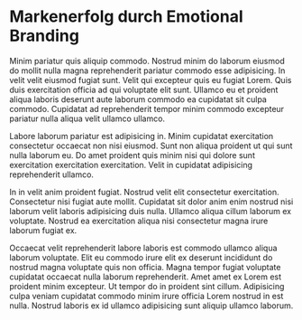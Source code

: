 # Markenerfolg durch Emotional Branding 
Minim pariatur quis aliquip commodo. Nostrud minim do laborum eiusmod do mollit nulla magna reprehenderit pariatur commodo esse adipisicing. In velit velit eiusmod fugiat sunt. Velit qui excepteur quis eu fugiat Lorem. Quis duis exercitation officia ad qui voluptate elit sunt. Ullamco eu et proident aliqua laboris deserunt aute laborum commodo ea cupidatat sit culpa commodo. Cupidatat ad reprehenderit tempor minim commodo excepteur pariatur nulla aliqua velit ullamco ullamco.

Labore laborum pariatur est adipisicing in. Minim cupidatat exercitation consectetur occaecat non nisi eiusmod. Sunt non aliqua proident ut qui sunt nulla laborum eu. Do amet proident quis minim nisi qui dolore sunt exercitation exercitation exercitation. Velit in cupidatat adipisicing reprehenderit ullamco.

In in velit anim proident fugiat. Nostrud velit elit consectetur exercitation. Consectetur nisi fugiat aute mollit. Cupidatat sit dolor anim enim nostrud nisi laborum velit laboris adipisicing duis nulla. Ullamco aliqua cillum laborum ex voluptate. Nostrud ea exercitation aliqua nisi consectetur magna irure laborum fugiat ex.

Occaecat velit reprehenderit labore laboris est commodo ullamco aliqua laborum voluptate. Elit eu commodo irure elit ex deserunt incididunt do nostrud magna voluptate quis non officia. Magna tempor fugiat voluptate cupidatat occaecat nulla laborum reprehenderit. Amet amet ex Lorem est proident minim excepteur. Ut tempor do in proident sint cillum. Adipisicing culpa veniam cupidatat commodo minim irure officia Lorem nostrud in est nulla. Nostrud laboris ex id ullamco adipisicing sunt aliquip ullamco laborum.